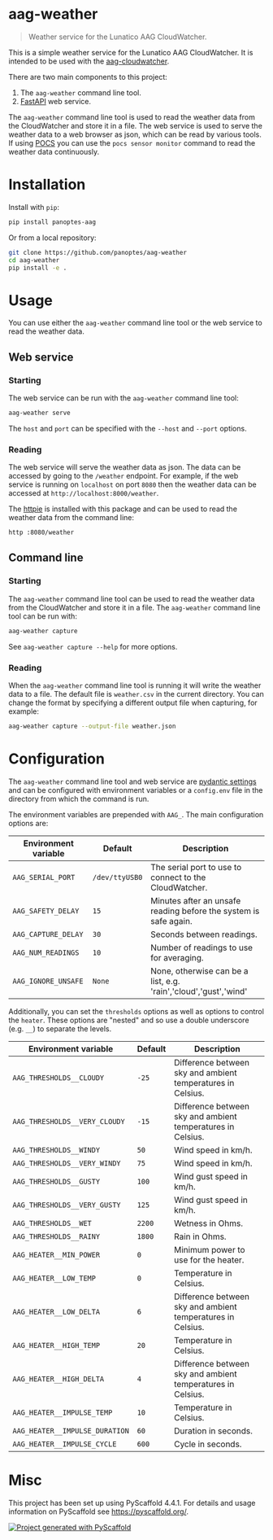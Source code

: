 # aag-weather

> Weather service for the Lunatico AAG CloudWatcher.

This is a simple weather service for the Lunatico AAG CloudWatcher. It is
intended to be used with the [aag-cloudwatcher](https://www.lunatico.es/ourproducts/aag-cloud-watcher.html).

There are two main components to this project:

1. The `aag-weather` command line tool.
2. [FastAPI](https://fastapi.tiangolo.com/lo/) web service.

The `aag-weather` command line tool is used to read the weather data from the
CloudWatcher and store it in a file. The web service is used to serve the
weather data to a web browser as json, which can be read by various tools. If
using [POCS](https://github.com/panoptes/POCS) you can use the `pocs sensor monitor`
command to read the weather data continuously.

# Installation

Install with `pip`:

```bash
pip install panoptes-aag
```

Or from a local repository:

```bash
git clone https://github.com/panoptes/aag-weather
cd aag-weather
pip install -e .
```

# Usage

You can use either the `aag-weather` command line tool or the web service to
read the weather data.

## Web service

### Starting

The web service can be run with the `aag-weather` command line tool:

```bash
aag-weather serve
```

The `host` and `port` can be specified with the `--host` and `--port` options.

### Reading

The web service will serve the weather data as json. The data can be accessed
by going to the `/weather` endpoint. For example, if the web service is
running on `localhost` on port `8080` then the weather data can be accessed at
`http://localhost:8000/weather`.

The [httpie](https://httpie.io/) is installed with this package and can be
used to read the weather data from the command line:

```bash
http :8080/weather
```

## Command line

### Starting

The `aag-weather` command line tool can be used to read the weather data from
the CloudWatcher and store it in a file. The `aag-weather` command line tool
can be run with:

```bash
aag-weather capture
```

See `aag-weather capture --help` for more options.

### Reading

When the `aag-weather` command line tool is running it will write the weather
data to a file. The default file is `weather.csv` in the current directory. You
can change the format by specifying a different output file when capturing, for
example:

```bash
aag-weather capture --output-file weather.json
```

# Configuration

The `aag-weather` command line tool and web service
are [pydantic settings](https://pydantic-docs.helpmanual.io/usage/settings/) and can be configured with
environment variables or a `config.env` file in the directory from which the command is run.

The environment variables are prepended with `AAG_`. The main configuration options are:

| Environment variable | Default        | Description                                                      |
|----------------------|----------------|------------------------------------------------------------------|
| `AAG_SERIAL_PORT`    | `/dev/ttyUSB0` | The serial port to use to connect to the CloudWatcher.           |
| `AAG_SAFETY_DELAY`   | `15`           | Minutes after an unsafe reading before the system is safe again. |
| `AAG_CAPTURE_DELAY`  | `30`           | Seconds between readings.                                        |
| `AAG_NUM_READINGS`   | `10`           | Number of readings to use for averaging.                         |
| `AAG_IGNORE_UNSAFE`  | `None`         | None, otherwise can be a list, e.g. 'rain','cloud','gust','wind' |

Additionally, you can set the `thresholds` options as well as options to control the `heater`. These options
are "nested" and so use a double underscore (e.g. `__`) to separate the levels.

| Environment variable           | Default | Description                                                 |
|--------------------------------|---------|-------------------------------------------------------------|
| `AAG_THRESHOLDS__CLOUDY`       | `-25`   | Difference between sky and ambient temperatures in Celsius. |
| `AAG_THRESHOLDS__VERY_CLOUDY`  | `-15`   | Difference between sky and ambient temperatures in Celsius. |
| `AAG_THRESHOLDS__WINDY`        | `50`    | Wind speed in km/h.                                         |
| `AAG_THRESHOLDS__VERY_WINDY`   | `75`    | Wind speed in km/h.                                         |
| `AAG_THRESHOLDS__GUSTY`        | `100`   | Wind gust speed in km/h.                                    |
| `AAG_THRESHOLDS__VERY_GUSTY`   | `125`   | Wind gust speed in km/h.                                    |
| `AAG_THRESHOLDS__WET`          | `2200`  | Wetness in Ohms.                                            |
| `AAG_THRESHOLDS__RAINY`        | `1800`  | Rain in Ohms.                                               |
| `AAG_HEATER__MIN_POWER`        | `0`     | Minimum power to use for the heater.                        |
| `AAG_HEATER__LOW_TEMP`         | `0`     | Temperature in Celsius.                                     |
| `AAG_HEATER__LOW_DELTA`        | `6`     | Difference between sky and ambient temperatures in Celsius. |
| `AAG_HEATER__HIGH_TEMP`        | `20`    | Temperature in Celsius.                                     |
| `AAG_HEATER__HIGH_DELTA`       | `4`     | Difference between sky and ambient temperatures in Celsius. |
| `AAG_HEATER__IMPULSE_TEMP`     | `10`    | Temperature in Celsius.                                     |
| `AAG_HEATER__IMPULSE_DURATION` | `60`    | Duration in seconds.                                        |
| `AAG_HEATER__IMPULSE_CYCLE`    | `600`   | Cycle in seconds.                                           |

# Misc

This project has been set up using PyScaffold 4.4.1. For details and usage
information on PyScaffold see https://pyscaffold.org/.

[![Project generated with PyScaffold](https://img.shields.io/badge/-PyScaffold-005CA0?logo=pyscaffold)](https://pyscaffold.org/)

